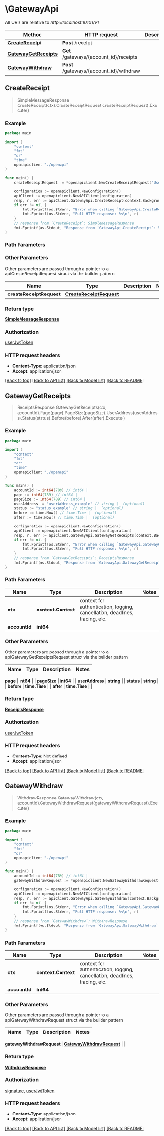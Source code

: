 # \GatewayApi

All URIs are relative to *http://localhost:10101/v1*

Method | HTTP request | Description
------------- | ------------- | -------------
[**CreateReceipt**](GatewayApi.md#CreateReceipt) | **Post** /receipt | 
[**GatewayGetReceipts**](GatewayApi.md#GatewayGetReceipts) | **Get** /gateways/{account_id}/receipts | 
[**GatewayWithdraw**](GatewayApi.md#GatewayWithdraw) | **Post** /gateways/{account_id}/withdraw | 



## CreateReceipt

> SimpleMessageResponse CreateReceipt(ctx).CreateReceiptRequest(createReceiptRequest).Execute()





### Example

```go
package main

import (
    "context"
    "fmt"
    "os"
    "time"
    openapiclient "./openapi"
)

func main() {
    createReceiptRequest := *openapiclient.NewCreateReceiptRequest("UserAddress_example", "GatewayAddress_example", time.Now(), "Cost_example", "Proof_example", "TxnId_example", "Status_example") // CreateReceiptRequest | 

    configuration := openapiclient.NewConfiguration()
    apiClient := openapiclient.NewAPIClient(configuration)
    resp, r, err := apiClient.GatewayApi.CreateReceipt(context.Background()).CreateReceiptRequest(createReceiptRequest).Execute()
    if err != nil {
        fmt.Fprintf(os.Stderr, "Error when calling `GatewayApi.CreateReceipt``: %v\n", err)
        fmt.Fprintf(os.Stderr, "Full HTTP response: %v\n", r)
    }
    // response from `CreateReceipt`: SimpleMessageResponse
    fmt.Fprintf(os.Stdout, "Response from `GatewayApi.CreateReceipt`: %v\n", resp)
}
```

### Path Parameters



### Other Parameters

Other parameters are passed through a pointer to a apiCreateReceiptRequest struct via the builder pattern


Name | Type | Description  | Notes
------------- | ------------- | ------------- | -------------
 **createReceiptRequest** | [**CreateReceiptRequest**](CreateReceiptRequest.md) |  | 

### Return type

[**SimpleMessageResponse**](SimpleMessageResponse.md)

### Authorization

[userJwtToken](../README.md#userJwtToken)

### HTTP request headers

- **Content-Type**: application/json
- **Accept**: application/json

[[Back to top]](#) [[Back to API list]](../README.md#documentation-for-api-endpoints)
[[Back to Model list]](../README.md#documentation-for-models)
[[Back to README]](../README.md)


## GatewayGetReceipts

> ReceiptsResponse GatewayGetReceipts(ctx, accountId).Page(page).PageSize(pageSize).UserAddress(userAddress).Status(status).Before(before).After(after).Execute()





### Example

```go
package main

import (
    "context"
    "fmt"
    "os"
    "time"
    openapiclient "./openapi"
)

func main() {
    accountId := int64(789) // int64 | 
    page := int64(789) // int64 | 
    pageSize := int64(789) // int64 | 
    userAddress := "userAddress_example" // string |  (optional)
    status := "status_example" // string |  (optional)
    before := time.Now() // time.Time |  (optional)
    after := time.Now() // time.Time |  (optional)

    configuration := openapiclient.NewConfiguration()
    apiClient := openapiclient.NewAPIClient(configuration)
    resp, r, err := apiClient.GatewayApi.GatewayGetReceipts(context.Background(), accountId).Page(page).PageSize(pageSize).UserAddress(userAddress).Status(status).Before(before).After(after).Execute()
    if err != nil {
        fmt.Fprintf(os.Stderr, "Error when calling `GatewayApi.GatewayGetReceipts``: %v\n", err)
        fmt.Fprintf(os.Stderr, "Full HTTP response: %v\n", r)
    }
    // response from `GatewayGetReceipts`: ReceiptsResponse
    fmt.Fprintf(os.Stdout, "Response from `GatewayApi.GatewayGetReceipts`: %v\n", resp)
}
```

### Path Parameters


Name | Type | Description  | Notes
------------- | ------------- | ------------- | -------------
**ctx** | **context.Context** | context for authentication, logging, cancellation, deadlines, tracing, etc.
**accountId** | **int64** |  | 

### Other Parameters

Other parameters are passed through a pointer to a apiGatewayGetReceiptsRequest struct via the builder pattern


Name | Type | Description  | Notes
------------- | ------------- | ------------- | -------------

 **page** | **int64** |  | 
 **pageSize** | **int64** |  | 
 **userAddress** | **string** |  | 
 **status** | **string** |  | 
 **before** | **time.Time** |  | 
 **after** | **time.Time** |  | 

### Return type

[**ReceiptsResponse**](ReceiptsResponse.md)

### Authorization

[userJwtToken](../README.md#userJwtToken)

### HTTP request headers

- **Content-Type**: Not defined
- **Accept**: application/json

[[Back to top]](#) [[Back to API list]](../README.md#documentation-for-api-endpoints)
[[Back to Model list]](../README.md#documentation-for-models)
[[Back to README]](../README.md)


## GatewayWithdraw

> WithdrawResponse GatewayWithdraw(ctx, accountId).GatewayWithdrawRequest(gatewayWithdrawRequest).Execute()





### Example

```go
package main

import (
    "context"
    "fmt"
    "os"
    openapiclient "./openapi"
)

func main() {
    accountId := int64(789) // int64 | 
    gatewayWithdrawRequest := *openapiclient.NewGatewayWithdrawRequest([]int64{int64(123)}) // GatewayWithdrawRequest | 

    configuration := openapiclient.NewConfiguration()
    apiClient := openapiclient.NewAPIClient(configuration)
    resp, r, err := apiClient.GatewayApi.GatewayWithdraw(context.Background(), accountId).GatewayWithdrawRequest(gatewayWithdrawRequest).Execute()
    if err != nil {
        fmt.Fprintf(os.Stderr, "Error when calling `GatewayApi.GatewayWithdraw``: %v\n", err)
        fmt.Fprintf(os.Stderr, "Full HTTP response: %v\n", r)
    }
    // response from `GatewayWithdraw`: WithdrawResponse
    fmt.Fprintf(os.Stdout, "Response from `GatewayApi.GatewayWithdraw`: %v\n", resp)
}
```

### Path Parameters


Name | Type | Description  | Notes
------------- | ------------- | ------------- | -------------
**ctx** | **context.Context** | context for authentication, logging, cancellation, deadlines, tracing, etc.
**accountId** | **int64** |  | 

### Other Parameters

Other parameters are passed through a pointer to a apiGatewayWithdrawRequest struct via the builder pattern


Name | Type | Description  | Notes
------------- | ------------- | ------------- | -------------

 **gatewayWithdrawRequest** | [**GatewayWithdrawRequest**](GatewayWithdrawRequest.md) |  | 

### Return type

[**WithdrawResponse**](WithdrawResponse.md)

### Authorization

[signature](../README.md#signature), [userJwtToken](../README.md#userJwtToken)

### HTTP request headers

- **Content-Type**: application/json
- **Accept**: application/json

[[Back to top]](#) [[Back to API list]](../README.md#documentation-for-api-endpoints)
[[Back to Model list]](../README.md#documentation-for-models)
[[Back to README]](../README.md)

